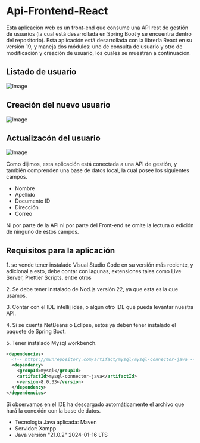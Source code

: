 # Api-Frontend-React

Esta aplicación web es un front-end que consume una API rest de gestión de usuarios (la cual está desarrollada en Spring Boot y se encuentra dentro del repositorio). Esta aplicación está desarrollada con la librería React en su versión 19, y maneja dos módulos: uno de consulta de usuario y otro de modificación y creación de usuario, los cuales se muestran a continuación.

## Listado de usuario
![Image](https://github.com/user-attachments/assets/62485c64-741f-43e5-bbb3-fea815e684a8)

## Creación del nuevo usuario
![Image](https://github.com/user-attachments/assets/60597062-f422-4040-9eaa-fb628b731ea3)

## Actualizacón del usuario
![Image](https://github.com/user-attachments/assets/4e59c08d-63b8-4e85-85de-4828ac9584a0)

<p>
  Como dijimos, esta aplicación está conectada a una API de gestión, y también comprenden una base de datos local, la cual posee los siguientes campos.
</p>

- Nombre
- Apellido
- Documento ID
- Dirección
- Correo

<p>
Ni por parte de la API ni por parte del Front-end se omite la lectura o edición de ninguno de estos campos.
</p>



## Requisitos para la aplicación

<p>
  1. se vende tener instalado Visual Studio Code en su versión más reciente, y adicional a esto, debe contar con lagunas, extensiones tales como Live Server, Prettier Scripts, entre otros
</p>

<p>
  2. Se debe tener instalado de Nod.js versión 22, ya que esta es la que usamos.
</p>

<p>
  3. Contar con el IDE intellij idea, o algún otro IDE que pueda levantar nuestra API.
</p>

<p>
  4. Si se cuenta NetBeans o Eclipse, estos ya deben tener instalado el paquete de Spring Boot.
</p>

<p>
  5. Tener instalado Mysql workbench.
</p>

```xml
<dependencies>
  <!-- https://mvnrepository.com/artifact/mysql/mysql-connector-java -->
  <dependency>
    <groupId>mysql</groupId>
    <artifactId>mysql-connector-java</artifactId>
    <version>8.0.33</version>
  </dependency>
</dependencies>
```
<p>
  Si observamos en el IDE ha descargado automáticamente el archivo que hará la conexión con la base de datos.
</p>

- Tecnología Java aplicada: Maven
- Servidor: Xampp
- Java version "21.0.2" 2024-01-16 LTS
